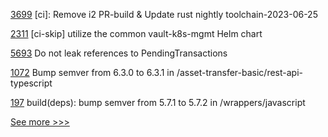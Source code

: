 
[3699](https://github.com/hyperledger/iroha/pull/3699) [ci]: Remove i2 PR-build & Update rust nightly toolchain-2023-06-25

[2311](https://github.com/hyperledger/bevel/pull/2311) [ci-skip] utilize the common vault-k8s-mgmt Helm chart

[5693](https://github.com/hyperledger/besu/pull/5693) Do not leak references to PendingTransactions

[1072](https://github.com/hyperledger/fabric-samples/pull/1072) Bump semver from 6.3.0 to 6.3.1 in /asset-transfer-basic/rest-api-typescript

[197](https://github.com/hyperledger/indy-vdr/pull/197) build(deps): bump semver from 5.7.1 to 5.7.2 in /wrappers/javascript


[See more >>>](https://start-here.hyperledger.org/pull-requests)
